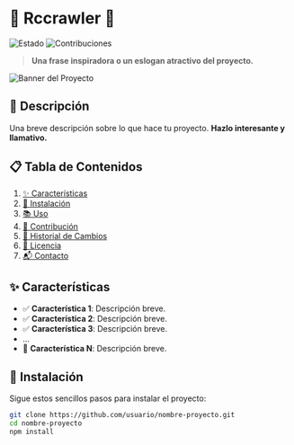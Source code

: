 # 🌟 Rccrawler 🌟

![Estado](https://img.shields.io/badge/Estado-Activo-success.svg)
![Contribuciones](https://img.shields.io/badge/Contribuciones-Bienvenidas-brightgreen.svg)

> **Una frase inspiradora o un eslogan atractivo del proyecto.**

![Banner del Proyecto](https://via.placeholder.com/1200x400.png?text=Banner+del+Proyecto)

## 🚀 Descripción
Una breve descripción sobre lo que hace tu proyecto. **Hazlo interesante y llamativo.**

## 📋 Tabla de Contenidos
1. [✨ Características](#-características)
2. [🔧 Instalación](#-instalación)
3. [📚 Uso](#-uso)
4. [🤝 Contribución](#-contribución)
5. [📜 Historial de Cambios](#-historial-de-cambios)
6. [📄 Licencia](#-licencia)
7. [📬 Contacto](#-contacto)

## ✨ Características
- ✅ **Característica 1**: Descripción breve.
- ✅ **Característica 2**: Descripción breve.
- ✅ **Característica 3**: Descripción breve.
- ...
- 🎨 **Característica N**: Descripción breve.

## 🔧 Instalación
Sigue estos sencillos pasos para instalar el proyecto:

```bash
git clone https://github.com/usuario/nombre-proyecto.git
cd nombre-proyecto
npm install

